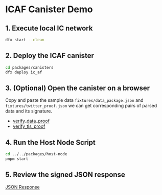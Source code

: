 # ICAF Canister Demo

## 1. Execute local IC network

```bash
dfx start --clean
```

## 2. Deploy the ICAF canister

```bash
cd packages/canisters
dfx deploy ic_af
```

## 3. (Optional) Open the canister on a browser

Copy and paste the sample data `fixtures/data_package.json` and `fixtures/twitter_proof.json` we can get corresponding pairs of parsed data and its signature.

- [verify_data_proof](img/verify_data_proof.png)
- [verify_tls_proof](img/verify_tls_proof.png)

## 4. Run the Host Node Script

```bash
cd ../../packages/host-node
pnpm start
```

## 5. Review the signed JSON response

[JSON Response](../../../host-node/fixtures/twitter_data.json)
